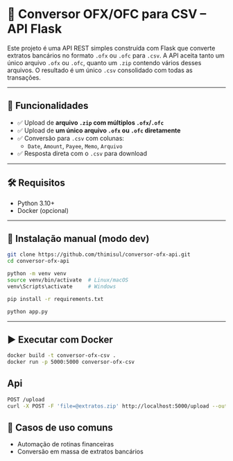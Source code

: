 # 🧾 Conversor OFX/OFC para CSV – API Flask

Este projeto é uma API REST simples construída com Flask que converte extratos bancários no formato `.ofx` ou `.ofc` para `.csv`. A API aceita tanto um único arquivo `.ofx` ou `.ofc`, quanto um `.zip` contendo vários desses arquivos. O resultado é um único `.csv` consolidado com todas as transações.

---

## 🚀 Funcionalidades

- ✅ Upload de **arquivo `.zip` com múltiplos `.ofx`/`.ofc`**
- ✅ Upload de **um único arquivo `.ofx` ou `.ofc` diretamente**
- ✅ Conversão para `.csv` com colunas:
  - `Date`, `Amount`, `Payee`, `Memo`, `Arquivo`
- ✅ Resposta direta com o `.csv` para download

---

## 🛠️ Requisitos

- Python 3.10+
- Docker (opcional)

---

## 🔧 Instalação manual (modo dev)

```bash
git clone https://github.com/thimisul/conversor-ofx-api.git
cd conversor-ofx-api

python -m venv venv
source venv/bin/activate  # Linux/macOS
venv\Scripts\activate     # Windows

pip install -r requirements.txt

python app.py
```

---

## ▶️ Executar com Docker

```bash
docker build -t conversor-ofx-csv .
docker run -p 5000:5000 conversor-ofx-csv

```
## Api
```bash
POST /upload
curl -X POST -F 'file=@extratos.zip' http://localhost:5000/upload --output resultado.csv
```

## 🔄 Casos de uso comuns
-  Automação de rotinas financeiras
- Conversão em massa de extratos bancários
